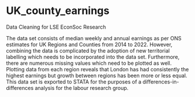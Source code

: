# UK_county_earnings
Data Cleaning for LSE EconSoc Research

The data set consists of median weekly and annual earnings as per ONS estimates for UK Regions and Counties from 2014 to 2022. However, combining the data is complicated by the adoption of new territorial labelling which needs to be incorporated into the data set. Furthermore, there are numerous missing values which need to be plotted as well. Plotting data from each region reveals that London has had consistently the highest earnings but growth between regions has been more or less equal. This data set is exported to STATA for the purposes of a differences-in-differences analysis for the labour research group. 
